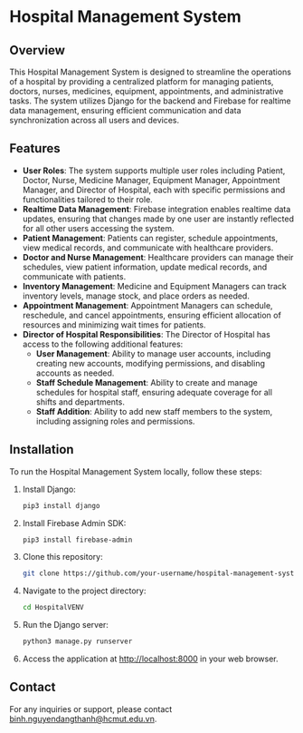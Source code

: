 # Hospital Management System

## Overview
This Hospital Management System is designed to streamline the operations of a hospital by providing a centralized platform for managing patients, doctors, nurses, medicines, equipment, appointments, and administrative tasks. The system utilizes Django for the backend and Firebase for realtime data management, ensuring efficient communication and data synchronization across all users and devices.

## Features

- **User Roles**: The system supports multiple user roles including Patient, Doctor, Nurse, Medicine Manager, Equipment Manager, Appointment Manager, and Director of Hospital, each with specific permissions and functionalities tailored to their role.
- **Realtime Data Management**: Firebase integration enables realtime data updates, ensuring that changes made by one user are instantly reflected for all other users accessing the system.
- **Patient Management**: Patients can register, schedule appointments, view medical records, and communicate with healthcare providers.
- **Doctor and Nurse Management**: Healthcare providers can manage their schedules, view patient information, update medical records, and communicate with patients.
- **Inventory Management**: Medicine and Equipment Managers can track inventory levels, manage stock, and place orders as needed.
- **Appointment Management**: Appointment Managers can schedule, reschedule, and cancel appointments, ensuring efficient allocation of resources and minimizing wait times for patients.
- **Director of Hospital Responsibilities**: The Director of Hospital has access to the following additional features:
  - **User Management**: Ability to manage user accounts, including creating new accounts, modifying permissions, and disabling accounts as needed.
  - **Staff Schedule Management**: Ability to create and manage schedules for hospital staff, ensuring adequate coverage for all shifts and departments.
  - **Staff Addition**: Ability to add new staff members to the system, including assigning roles and permissions.

## Installation
To run the Hospital Management System locally, follow these steps:

1. Install Django:
    ```bash
    pip3 install django
    ```
2. Install Firebase Admin SDK:
    ```bash
    pip3 install firebase-admin
    ```
3. Clone this repository:
    ```bash
    git clone https://github.com/your-username/hospital-management-system.git
    ```
4. Navigate to the project directory:
    ```bash
    cd HospitalVENV
    ```
5. Run the Django server:
    ```bash
    python3 manage.py runserver
    ```
6. Access the application at [http://localhost:8000](http://localhost:8000) in your web browser.

## Contact
For any inquiries or support, please contact [binh.nguyendangthanh@hcmut.edu.vn](binh.nguyendangthanh@hcmut.edu.vn).
